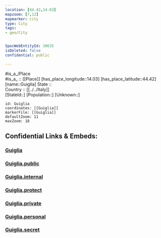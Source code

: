 ```yaml
---
location: [44.42,14.03] 
mapzoom: [7,12] 
mapmarker: city 
type: City
tags:
- geo/City


SpocWebEntityId: 30635
isDeleted: false
confidential: public

---
```

#is_a_/Place  
#is_a_ :: [[Place]] 
[has_place_longitude::14.03] 
[has_place_latitude::44.42] 
[name::Guiglia] 
State ::  
Country :: [[../../Italy]]  
[StateId::] 
[Population::] 
[Unknown::] 


```leaflet
id: Guiglia
coordinates: [[Guiglia]] 
markerFile: [[Guiglia]] 
defaultZoom: 11 
maxZoom: 18
```


## Confidential Links & Embeds: 

### [Guiglia](/_Standards/Earth/Continent/Europe/Europe~South/Italy/City/Guiglia.md) 

### [Guiglia.public](/_public/Earth/Continent/Europe/Europe~South/Italy/City/Guiglia.public.md) 

### [Guiglia.internal](/_internal/Earth/Continent/Europe/Europe~South/Italy/City/Guiglia.internal.md) 

### [Guiglia.protect](/_protect/Earth/Continent/Europe/Europe~South/Italy/City/Guiglia.protect.md) 

### [Guiglia.private](/_private/Earth/Continent/Europe/Europe~South/Italy/City/Guiglia.private.md) 

### [Guiglia.personal](/_personal/Earth/Continent/Europe/Europe~South/Italy/City/Guiglia.personal.md) 

### [Guiglia.secret](/_secret/Earth/Continent/Europe/Europe~South/Italy/City/Guiglia.secret.md)


